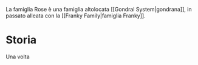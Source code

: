 La famiglia Rose è una famiglia altolocata [[Gondral System|gondrana]], in passato alleata con la [[Franky Family|famiglia Franky]].

# Storia

Una volta 